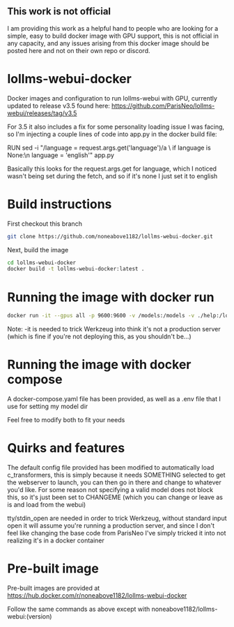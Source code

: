 ## This work is not official

I am providing this work as a helpful hand to people who are looking for a simple, easy to build docker image with GPU support, this is not official in any capacity, and any issues arising from this docker image should be posted here and not on their own repo or discord.

# lollms-webui-docker

Docker images and configuration to run lollms-webui with GPU, currently updated to release v3.5 found here: https://github.com/ParisNeo/lollms-webui/releases/tag/v3.5

For 3.5 it also includes a fix for some personality loading issue I was facing, so I'm injecting a couple lines of code into app.py in the docker build file:

RUN sed -i "/language = request.args.get('language')/a \ if language is None:\n language = 'english'" app.py

Basically this looks for the request.args.get for language, which I noticed wasn't being set during the fetch, and so if it's none I just set it to english

# Build instructions

First checkout this branch

```sh
git clone https://github.com/noneabove1182/lollms-webui-docker.git
```

Next, build the image

```sh
cd lollms-webui-docker
docker build -t lollms-webui-docker:latest .
```

# Running the image with docker run

```sh
docker run -it --gpus all -p 9600:9600 -v /models:/models -v ./help:/lollms-webui/help -v ./data:/lollms-webui/data -v ./data/.parisneo:/root/.parisneo/ -v ./configs:/lollms-webui/configs -v ./web:/lollms-webui/web lollms-webui-docker:latest python3 app.py --host 0.0.0.0 --port 9600 --db_path data/database.db
```

Note: -it is needed to trick Werkzeug into think it's not a production server (which is fine if you're not deploying this, as you shouldn't be...)

# Running the image with docker compose

A docker-compose.yaml file has been provided, as well as a .env file that I use for setting my model dir

Feel free to modify both to fit your needs

# Quirks and features

The default config file provided has been modified to automatically load c_transformers, this is simply because it needs SOMETHING selected to get the webserver to launch, you can then go in there and change to whatever you'd like. For some reason not specifying a valid model does not block this, so it's just been set to CHANGEME (which you can change or leave as is and load from the webui)

tty/stdin_open are needed in order to trick Werkzeug, without standard input open it will assume you're running a production server, and since I don't feel like changing the base code from ParisNeo I've simply tricked it into not realizing it's in a docker container

# Pre-built image

Pre-built images are provided at https://hub.docker.com/r/noneabove1182/lollms-webui-docker

Follow the same commands as above except with noneabove1182/lollms-webui:(version)
